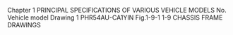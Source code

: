 Chapter 1
PRINCIPAL SPECIFICATIONS OF VARIOUS VEHICLE MODELS 
No. Vehicle model Drawing
1 PHR54AU-CA1YIN Fig.1-9-1
1-9 CHASSIS FRAME DRAWINGS